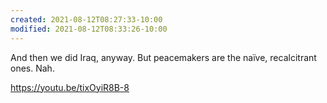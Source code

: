 ```yaml
---
created: 2021-08-12T08:27:33-10:00
modified: 2021-08-12T08:33:26-10:00
---
```


And then we did Iraq, anyway. But peacemakers are the naïve, recalcitrant ones. Nah. 

https://youtu.be/tixOyiR8B-8

